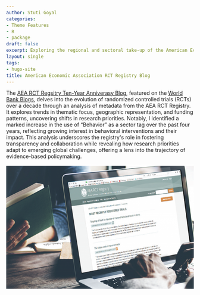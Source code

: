```yaml
---
author: Stuti Goyal
categories:
- Theme Features
- R
- package
draft: false
excerpt: Exploring the regional and sectoral take-up of the American Economic Association (AEA) Randomized Control Trials (RCT) Registry.
layout: single
tags:
- hugo-site
title: American Economic Association RCT Registry Blog
---
```

The [AEA RCT Regsitry Ten-Year Anniverasy Blog](https://www.povertyactionlab.org/blog/1-26-24/celebrating-decade-aea-rct-registry), featured on the [World Bank Blogs](https://blogs.worldbank.org/en/impactevaluations/weekly-links-february-16-7000-rcts-better-bar-graphs-dating-apps-and-platform), delves into the evolution of randomized controlled trials (RCTs) over a decade through an analysis of metadata from the AEA RCT Registry. It explores trends in thematic focus, geographic representation, and funding patterns, uncovering shifts in research priorities. Notably, I identified a marked increase in the use of “Behavior” as a sector tag over the past four years, reflecting growing interest in behavioral interventions and their impact. This analysis underscores the registry's role in fostering transparency and collaboration while revealing how research priorities adapt to emerging global challenges, offering a lens into the trajectory of evidence-based policymaking.


![AEA](AEA-RCT-Blog.png)


